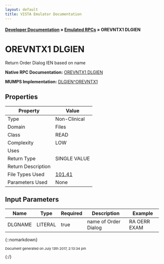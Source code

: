 ```yaml
---
layout: default
title: VISTA Emulator Documentation
---
```


#### [Developer Documentation](../index) &#187; [Emulated RPCs](TableOfContents) &#187; OREVNTX1 DLGIEN<br/>
# OREVNTX1 DLGIEN

Return Order Dialog IEN based on name

**Native RPC Documentation:** [OREVNTX1 DLGIEN](../VISTARPC/OREVNTX1_DLGIEN)

**MUMPS Implementation:** [DLGIEN^OREVNTX1](http://code.osehra.org/dox/Routine_OREVNTX1_source.html)

## Properties

Property | Value
--- | ---
Type | Non-Clinical
Domain | Files
Class | READ
Complexity | LOW
Uses | 
Return Type | SINGLE VALUE
Return Description | 
File Types Used | [101.41](../VDM/Order_Dialog-101_41)
Parameters Used | None


## Input Parameters

Name | Type | Required | Description | Example
--- | --- | --- | --- | ---
DLGNAME | LITERAL | true | name of Order Dialog | RA OERR EXAM

{::nomarkdown} <br/><p style="font-size: 11px">Document generated on July 13th 2017, 2:13:34 pm</p>{:/}